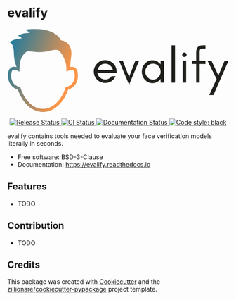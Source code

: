 # evalify

<p align="center">

<svg data-v-423bf9ae="" xmlns="http://www.w3.org/2000/svg" viewBox="0 0 268 101" class="iconLeft"><!----><!----><!----><g data-v-423bf9ae="" id="87b54fbc-251f-478e-b374-ed02998c2bef" fill="#1F1E1A" transform="matrix(4.285714577655423,0,0,4.285714577655423,101.9591546365192,8.138156516211332)"><path d="M7.07 10.08C7.07 9.23 6.75 8.50 6.10 7.88C5.46 7.28 4.71 6.97 3.85 6.97C2.96 6.97 2.21 7.29 1.57 7.92C0.95 8.55 0.63 9.31 0.63 10.19C0.63 11.08 0.95 11.84 1.57 12.46C1.87 12.75 2.21 12.98 2.60 13.15C2.98 13.31 3.45 13.40 4.00 13.40C4.54 13.40 5.08 13.23 5.61 12.89C6.13 12.55 6.53 12.08 6.79 11.49L5.67 11.49C5.46 11.78 5.19 12.01 4.87 12.17C4.54 12.34 4.20 12.42 3.85 12.42C3.32 12.42 2.85 12.25 2.42 11.90C2.00 11.56 1.75 11.13 1.65 10.60L7.07 10.60ZM6.03 9.76L1.67 9.76C1.72 9.50 1.82 9.26 1.96 9.04C2.42 8.31 3.05 7.95 3.85 7.95C4.37 7.95 4.84 8.12 5.24 8.46C5.66 8.80 5.92 9.23 6.03 9.76ZM10.61 13.89L13.44 7.14L12.38 7.14L10.61 11.72L8.83 7.14L7.77 7.14ZM19.53 10.22C19.53 10.82 19.32 11.34 18.91 11.79C18.49 12.24 17.97 12.46 17.36 12.46C16.75 12.46 16.23 12.24 15.81 11.79C15.40 11.34 15.19 10.82 15.19 10.22C15.19 9.62 15.40 9.10 15.81 8.65C16.23 8.20 16.75 7.98 17.36 7.98C17.97 7.98 18.49 8.20 18.91 8.65C19.32 9.10 19.53 9.62 19.53 10.22ZM20.51 13.30L20.51 7.14L19.53 7.14L19.53 8.19C19.48 8.12 19.42 8.05 19.36 7.98C18.77 7.33 18.06 7.00 17.21 7.00C16.36 7.00 15.64 7.33 15.06 7.98C14.49 8.61 14.21 9.36 14.21 10.22C14.21 11.08 14.49 11.83 15.06 12.46C15.64 13.11 16.36 13.44 17.21 13.44C18.06 13.44 18.77 13.11 19.36 12.46C19.42 12.39 19.48 12.32 19.53 12.25L19.53 13.30ZM23.59 13.30L23.59 2.80L22.61 2.80L22.61 13.30ZM26.68 5.01C26.56 4.89 26.42 4.83 26.24 4.83C26.07 4.83 25.92 4.89 25.80 5.01C25.68 5.13 25.62 5.28 25.62 5.45C25.62 5.63 25.68 5.77 25.80 5.89C25.92 6.02 26.07 6.08 26.24 6.08C26.42 6.08 26.56 6.02 26.68 5.89C26.81 5.77 26.87 5.63 26.87 5.45C26.87 5.28 26.81 5.13 26.68 5.01ZM26.74 13.30L26.74 7.14L25.76 7.14L25.76 13.30ZM32.20 3.71L32.20 2.80L31.50 2.80C30.81 2.80 30.32 2.97 30.02 3.31C29.73 3.65 29.58 4.13 29.58 4.76L29.58 7.14L28.34 7.14L28.34 8.05L29.58 8.05L29.58 13.30L30.56 13.30L30.56 8.05L32.20 8.05L32.20 7.14L30.56 7.14L30.56 4.48C30.56 4.27 30.61 4.08 30.72 3.93C30.82 3.78 31.03 3.71 31.36 3.71ZM34.45 16.80L38.71 7.14L37.62 7.14L35.85 11.27L33.88 7.14L32.76 7.14L35.34 12.29L33.26 16.80Z"></path></g><defs data-v-423bf9ae=""><linearGradient data-v-423bf9ae="" gradientTransform="rotate(25)" id="9111c3ef-72cf-4299-9bfd-14e5d6792135" x1="0%" y1="0%" x2="100%" y2="0%"><stop data-v-423bf9ae="" offset="0%" style="stop-color: rgb(9, 120, 166); stop-opacity: 1;"></stop><stop data-v-423bf9ae="" offset="100%" style="stop-color: rgb(251, 148, 71); stop-opacity: 1;"></stop></linearGradient></defs><g data-v-423bf9ae="" id="49d9ef5e-fd81-4728-89cb-414e79278277" transform="matrix(1.055547841389974,0,0,1.055547841389974,-1.446786996096911,-2.2770640558599524)" stroke="none" fill="url(#9111c3ef-72cf-4299-9bfd-14e5d6792135)"><path d="M80.29 47.969c-1.354-1.704-3.314-2.301-4.914-2.269-.69.005-1.32.112-1.92.243l.002-.009c0-5.808 1.398-11.152 1.398-16.083 0-4.919-2.927-13.398-11.944-14.292 0 0-5.919-16.795-40.807-12.291 0 0 3.376 2.112 4.22 2.95l.843.848s-8.582-.424-13.646 3.235c0 0 3.519.988 4.221 2.952 0 0-9.917.635-13.787 4.504 0 0 4.923.56 4.923 13.363 0 3.888 1.147 9.971 2.974 14.546-.013.163-.035.317-.044.471a10.003 10.003 0 0 0-2.758-.439c-1.601-.032-3.562.565-4.91 2.269-1.353 1.696-2.031 4.123-2.031 7.62 0 11.768 8.22 15.413 11.224 16.347C18.59 86.826 29.304 97.441 42.223 97.5c12.897-.06 23.613-10.675 28.868-25.566 3.007-.934 11.223-4.579 11.223-16.347.003-3.496-.674-5.951-2.024-7.618zM69.405 68.677l-1.059.178-.336 1.021c-4.894 14.56-14.856 24.063-25.784 24.017-10.928.047-20.912-9.457-25.777-24.017l-.362-1.021-1.059-.178c.022-.112-9.309-1.345-9.309-13.089.272-6.125 1.914-6.284 3.335-6.284 3.913 0 6.18 2.271 6.18 2.271l.04-2.729a73.105 73.105 0 0 1 1.076-10.013c3.403-9.551 7.591-10.877 9.344-10.877 1.757 0 7.805 1.051 12.024 1.051 10.41 0 13.085-2.672 19.695-2.672 6.282 0 10.703 13.986 11.128 15.378.313 2.316.547 4.691.635 7.133l.113 2.729s3.206-2.272 6.087-2.272c1.424 0 3.064.131 3.338 6.284-.001 11.745-9.309 12.977-9.309 13.09z"></path></g><!----></svg>
</p>

<p align="center">

<a href="https://pypi.python.org/pypi/evalify">
    <img src="https://img.shields.io/pypi/v/evalify.svg"
        alt = "Release Status">
</a>

<a href="https://github.com/ma7555/evalify/actions">
    <img src="https://github.com/ma7555/evalify/actions/workflows/dev.yml/badge.svg?branch=main" alt="CI Status">
</a>

<a href="https://evalify.readthedocs.io/en/latest/?badge=latest">
    <img src="https://readthedocs.org/projects/evalify/badge/?version=latest" alt="Documentation Status">
</a>

<a href="https://github.com/psf/black">
    <img src="https://img.shields.io/badge/code%20style-black-000000.svg" alt="Code style: black">
</a>

</p>


evalify contains tools needed to evaluate your face verification models literally in seconds.


* Free software: BSD-3-Clause
* Documentation: <https://evalify.readthedocs.io>


## Features

* TODO


## Contribution
* TODO

## Credits

This package was created with [Cookiecutter](https://github.com/audreyr/cookiecutter) and the [zillionare/cookiecutter-pypackage](https://github.com/zillionare/cookiecutter-pypackage) project template.
